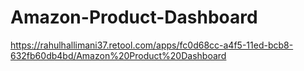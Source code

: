 # Amazon-Product-Dashboard
https://rahulhallimani37.retool.com/apps/fc0d68cc-a4f5-11ed-bcb8-632fb60db4bd/Amazon%20Product%20Dashboard
